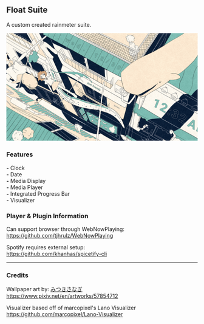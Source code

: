 ## Float Suite 
A custom created rainmeter suite.

![preview](https://github.com/haretian/float/blob/main/preview.png)

### Features
**-** Clock
\
**-** Date
\
**-** Media Display
\
**-** Media Player
\
**-** Integrated Progress Bar
\
**-** Visualizer


### Player & Plugin Information
Can support browser through WebNowPlaying:
\
https://github.com/tjhrulz/WebNowPlaying

Spotify requires external setup:
\
https://github.com/khanhas/spicetify-cli

---

### Credits
Wallpaper art by: [みつきさなぎ](https://www.pixiv.net/en/users/3995840)
\
https://www.pixiv.net/en/artworks/57854712

Visualizer based off of marcopixel's Lano Visualizer
\
https://github.com/marcopixel/Lano-Visualizer
